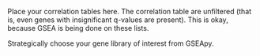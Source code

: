 Place your correlation tables here. The correlation table are unfiltered (that is, even genes with insignificant q-values are present). This is okay, because GSEA is being done on these lists.

Strategically choose your gene library of interest from GSEApy.

